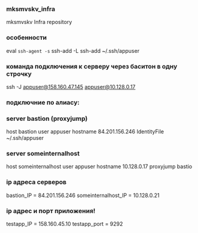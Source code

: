 ### mksmvskv_infra
mksmvskv Infra repository

### особенности
eval `ssh-agent -s`
ssh-add -L
ssh-add ~/.ssh/appuser

### команда подключения к серверу через баситон в одну строчку
ssh -J appuser@158.160.47.145 appuser@10.128.0.17

### подключние по алиасу:
### server bastion (proxyjump)
host bastion
user appuser
hostname 84.201.156.246
IdentityFile ~/.ssh/appuser

### server someinternalhost
host someinternalhost
user appuser
hostname 10.128.0.17
proxyjump bastio

### ip адреса серверов
bastion_IP = 84.201.156.246
someinternalhost_IP = 10.128.0.21

### ip адрес и порт приложения!

testapp_IP = 158.160.45.10
testapp_port = 9292
